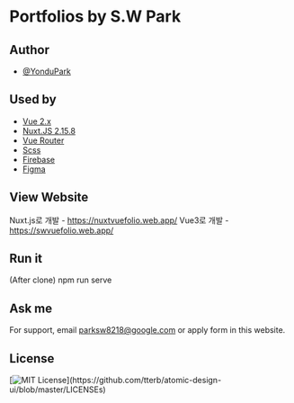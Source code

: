 # Portfolios by S.W Park


## Author

- [@YonduPark](https://github.com/yondupark/vuefolio)

## Used by

 - [Vue 2.x](https://vuejs.org/)
 - [Nuxt.JS 2.15.8](https://nuxtjs.org/)
 - [Vue Router](https://router.vuejs.org/)
 - [Scss](https://sass-lang.com/)
 - [Firebase](https://firebase.google.com/)
 - [Figma](https://www.figma.com/)
  
## View Website

Nuxt.js로 개발 - https://nuxtvuefolio.web.app/
Vue3로 개발 - https://swvuefolio.web.app/

  
## Run it

(After clone) npm run serve

  
## Ask me

For support, email parksw8218@google.com or apply form in this website.

## License

[![MIT License](https://img.shields.io/apm/l/atomic-design-ui.svg?)](https://github.com/tterb/atomic-design-ui/blob/master/LICENSEs)